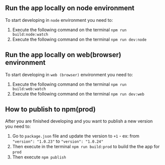 ## Run the app locally on node environment

To start developing in `node` environment you need to:

1. Execute the following command on the terminal `npm run build:node:watch`
2. Execute the following command on the terminal `npm run dev:node`

## Run the app locally on web(browser) environment

To start developing in `web (browser)` environment you need to:

1. Execute the following command on the terminal `npm run build:web:watch`
2. Execute the following command on the terminal `npm run dev:web`

## How to publish to npm(prod)

After you are finished developing and you want to publish a new version you need to:

1. Go to `package.json` file and update the version to `+1` - ex: from `"version": "1.0.23"` to `"version": "1.0.24"`
2. Then execute in the terminal `npm run build:prod` to build the the app for `prod`
3. Then execute `npm publish`
